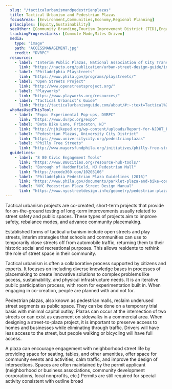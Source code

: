 ```yaml
---
  slug: "/tacticalurbanismandpedestrianplazas"
  title: Tactical Urbanism and Pedestrian Plazas
  focusAreas: [Environment,Communities,Economy,Regional Planning]
  principles: [Equity,Sustainability]
  seeOther: [Community Branding,Tourism Improvement District (TID),Engaging with Underserved Communities,Public Participation,Community Engagement]
  trackingProgressLinks: [Commute Mode,Miles Driven]
  media: 
    type: "image"
    path: "ACCESSMANAGEMENT.jpg"
    credit: "DVRPC"
  resources: 
    - label: "Interim Public Plazas, National Association of City Transportation Officials (NACTO)"
      link: "https://nacto.org/publication/urban-street-design-guide/interim-design-strategies/interim-public-plazas/"
    - label: "Philadelphia Playstreets"
      link: "https://www.phila.gov/programs/playstreets/"
    - label: "Open Streets Project"
      link: "http://www.openstreetsproject.org/"  
    - label: "Playworks"
      link: "https://www.playworks.org/resources/"
    - label: "Tactical Urbanist’s Guide"
      link: "http://tacticalurbanismguide.com/about/#:~:text=Tactical%20Urbanism%20is%20all%20about,to%20catalyze%20long%2Dterm%20change."  
  whoHasUsedThisTool: 
    - label: "Expo: Experimental Pop-ups, DVRPC"
      link: "https://www.dvrpc.org/expo"
    - label: "Beta Bike Lane, Princeton, NJ"
      link: "http://njbikeped.org/wp-content/uploads/Report-for-NJDOT_FINAL-2.20_2.pdf"
    - label: "Pedestrian Plazas, University City District"
      link: "https://www.universitycity.org/pedestrianplazas"
    - label: "Philly Free Streets"
      link: "http://www.mayorsfundphila.org/initiatives/philly-free-streets/"
  guidelines: 
    - label: "8 80 Civic Engagement Tools"
      link: "https://www.880cities.org/resource-hub-tools/"
    - label: "Borough of Haddonfield, NJ Pedestrian Mall"
      link: "https://ecode360.com/10203106"
    - label: "Philadelphia Pedestrian Plaza Guidelines (2016)"
      link: "https://www.phila.gov/documents/parklet-plaza-and-bike-corral-application-packets/"
    - label: "NYC Pedestrian Plaza Street Design Manual"
      link: "https://www.nycstreetdesign.info/geometry/pedestrian-plaza"  
---
```


Tactical urbanism projects are co-created, short-term projects that provide for on-the-ground testing of long-term improvements usually related to street safety and public spaces. These types of projects aim to improve safety, rebalance modes, and advance community placemaking.

Established forms of tactical urbanism include open streets and play streets, interim strategies that schools and communities can use to temporarily close streets off from automobile traffic, returning them to their historic social and recreational purposes. This allows residents to rethink the role of street space in their community.

Tactical urbanism is often a collaborative process supported by citizens and experts. It focuses on including diverse knowledge bases in processes of placemaking to create innovative solutions to complex problems like access, sustainability, and physical infrastructure needs. It is an iterative public participation process, with room for experimentation built in. When engaging in co-creation, people are planned with and not for.

Pedestrian plazas, also known as pedestrian malls, reclaim underused street segments as public space. They can be done on a temporary trial basis with minimal capital outlay. Plazas can occur at the intersection of two streets or can exist as easement on sidewalks in a commercial area. When designing a street-to-plaza project, it is important to preserve access to homes and businesses while eliminating through traffic. Drivers will have less access to the street, but people walking or bicycling will have full access.

A plaza can encourage engagement with neighborhood street life by providing space for seating, tables, and other amenities, offer space for community events and activities, calm traffic, and improve the design of intersections. Spaces are often maintained by the permit applicant (neighborhood or business associations, community development corporations, local nonprofits, etc.) Permits are still required for special activity consistent with outline broad
